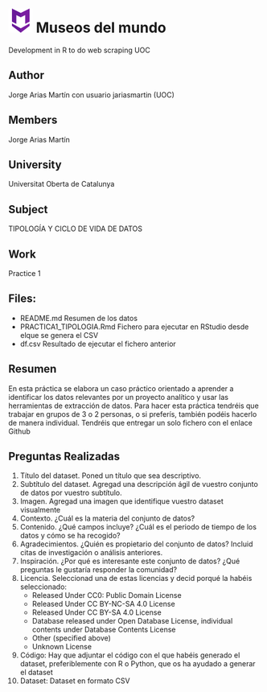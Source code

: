 # ![alt text](https://github.com/adam-p/markdown-here/raw/master/src/common/images/icon48.png "Museos del mundo") Museos del mundo
Development in R to do web scraping UOC

## Author
Jorge Arias Martín con usuario jariasmartin (UOC)
## Members
Jorge Arias Martín
## University
Universitat Oberta de Catalunya
## Subject
TIPOLOGÍA Y CICLO DE VIDA DE DATOS
## Work
Practice 1
## Files: 
* README.md  Resumen de los datos
* PRACTICA1_TIPOLOGIA.Rmd Fichero para ejecutar en RStudio desde elque se genera el CSV
* df.csv Resultado de ejecutar el fichero anterior

## Resumen
En esta práctica se elabora un caso práctico orientado a aprender a identificar los datos relevantes por un proyecto analítico y usar las herramientas de extracción de datos.
Para hacer esta práctica tendréis que trabajar en grupos de 3 o 2 personas, o si preferís, también podéis hacerlo de manera individual. Tendréis que entregar un solo fichero con el enlace Github

## Preguntas Realizadas
1. Título del dataset. Poned un título que sea descriptivo.
2. Subtítulo del dataset. Agregad una descripción ágil de vuestro conjunto de datos por vuestro subtítulo.
3. Imagen. Agregad una imagen que identifique vuestro dataset visualmente
4. Contexto. ¿Cuál es la materia del conjunto de datos?
5. Contenido. ¿Qué campos incluye? ¿Cuál es el periodo de tiempo de los datos y cómo se ha recogido?
6. Agradecimientos. ¿Quién es propietario del conjunto de datos? Incluid citas de investigación o análisis anteriores.
7. Inspiración. ¿Por qué es interesante este conjunto de datos? ¿Qué preguntas le gustaría responder la comunidad?
8. Licencia. Seleccionad una de estas licencias y decid porqué la habéis seleccionado:
   * Released Under CC0: Public Domain License
   * Released Under CC BY-NC-SA 4.0 License
   * Released Under CC BY-SA 4.0 License
   * Database released under Open Database License, individual contents under Database Contents License
   * Other (specified above)
   * Unknown License
9. Código: Hay que adjuntar el código con el que habéis generado el dataset, preferiblemente con R o Python, que os ha ayudado a generar el dataset
10. Dataset: Dataset en formato CSV


